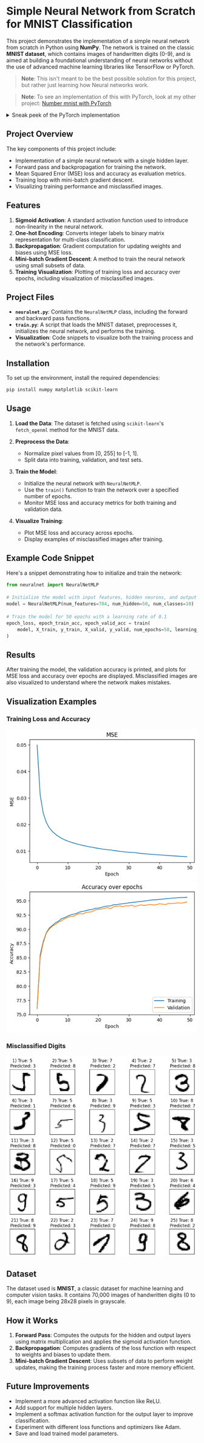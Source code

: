 # Simple Neural Network from Scratch for MNIST Classification

This project demonstrates the implementation of a simple neural network from scratch in Python using **NumPy**. The network is trained on the classic **MNIST dataset**, which contains images of handwritten digits (0-9), and is aimed at building a foundational understanding of neural networks without the use of advanced machine learning libraries like TensorFlow or PyTorch.

> **Note**: This isn't meant to be the best possible solution for this project, but rather just learning how Neural networks work.

<!-- Set big NOTE -->
> **Note**: To see an implementation of this with PyTorch, look at my other project: [Number mnist with PyTorch](https://github.com/driessenslucas/numbers_mnist)

<!-- folding note -->
<details>
<summary>Sneak peek of the PyTorch implementation</summary>

<img src="https://github.com/driessenslucas/numbers_mnist/blob/main/Digit%20Recognition_screenshot_01.11.2024.png">

</details>

## Project Overview

The key components of this project include:
- Implementation of a simple neural network with a single hidden layer.
- Forward pass and backpropagation for training the network.
- Mean Squared Error (MSE) loss and accuracy as evaluation metrics.
- Training loop with mini-batch gradient descent.
- Visualizing training performance and misclassified images.

## Features
1. **Sigmoid Activation**: A standard activation function used to introduce non-linearity in the neural network.
2. **One-hot Encoding**: Converts integer labels to binary matrix representation for multi-class classification.
3. **Backpropagation**: Gradient computation for updating weights and biases using MSE loss.
4. **Mini-batch Gradient Descent**: A method to train the neural network using small subsets of data.
5. **Training Visualization**: Plotting of training loss and accuracy over epochs, including visualization of misclassified images.

## Project Files

- **`neuralnet.py`**: Contains the `NeuralNetMLP` class, including the forward and backward pass functions.
- **`train.py`**: A script that loads the MNIST dataset, preprocesses it, initializes the neural network, and performs the training.
- **Visualization**: Code snippets to visualize both the training process and the network's performance.

## Installation

To set up the environment, install the required dependencies:

```bash
pip install numpy matplotlib scikit-learn
```

## Usage

1. **Load the Data**: The dataset is fetched using `scikit-learn`'s `fetch_openml` method for the MNIST data.

2. **Preprocess the Data**:
   - Normalize pixel values from [0, 255] to [-1, 1].
   - Split data into training, validation, and test sets.

3. **Train the Model**:
   - Initialize the neural network with `NeuralNetMLP`.
   - Use the `train()` function to train the network over a specified number of epochs.
   - Monitor MSE loss and accuracy metrics for both training and validation data.

4. **Visualize Training**:
   - Plot MSE loss and accuracy across epochs.
   - Display examples of misclassified images after training.

## Example Code Snippet

Here's a snippet demonstrating how to initialize and train the network:

```python
from neuralnet import NeuralNetMLP

# Initialize the model with input features, hidden neurons, and output classes
model = NeuralNetMLP(num_features=784, num_hidden=50, num_classes=10)

# Train the model for 50 epochs with a learning rate of 0.1
epoch_loss, epoch_train_acc, epoch_valid_acc = train(
    model, X_train, y_train, X_valid, y_valid, num_epochs=50, learning_rate=0.1
)
```

## Results

After training the model, the validation accuracy is printed, and plots for MSE loss and accuracy over epochs are displayed. Misclassified images are also visualized to understand where the network makes mistakes.

## Visualization Examples

### Training Loss and Accuracy
![Training Plots](./images/loss.png)
![accuracy](./images/accuracy.png)

### Misclassified Digits
![Misclassified Images](images/misclassified.png)

## Dataset

The dataset used is **MNIST**, a classic dataset for machine learning and computer vision tasks. It contains 70,000 images of handwritten digits (0 to 9), each image being 28x28 pixels in grayscale.

## How it Works

1. **Forward Pass**: Computes the outputs for the hidden and output layers using matrix multiplication and applies the sigmoid activation function.
2. **Backpropagation**: Computes gradients of the loss function with respect to weights and biases to update them.
3. **Mini-batch Gradient Descent**: Uses subsets of data to perform weight updates, making the training process faster and more memory efficient.

## Future Improvements

- Implement a more advanced activation function like ReLU.
- Add support for multiple hidden layers.
- Implement a softmax activation function for the output layer to improve classification.
- Experiment with different loss functions and optimizers like Adam.
- Save and load trained model parameters.